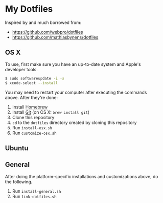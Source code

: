 # My Dotfiles

Inspired by and much borrowed from:

* https://github.com/webpro/dotfiles
* https://github.com/mathiasbynens/dotfiles


## OS X

To use, first make sure you have an up-to-date system and Apple's developer tools:

```sh
$ sudo softwareupdate -i -a
$ xcode-select --install
```

You may need to restart your computer after executing the commands above.  After they're done:

1. Install [Homebrew](http://brew.sh/)
2. Install [Git](http://git-scm.com/) (on OS X: ``brew install git``)
3. Clone this repository
4. ``cd`` to the ``dotfiles`` directory created by cloning this repository
5. Run ``install-osx.sh``
6. Run ``customize-osx.sh``

## Ubuntu

## General

After doing the platform-specific installations and customizations above, do the following.

1. Run ``install-general.sh``
2. Run ``link-dotfiles.sh``
